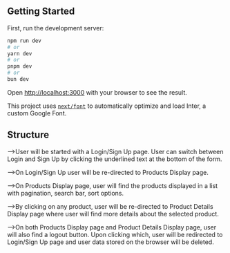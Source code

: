 ## Getting Started

First, run the development server:

```bash
npm run dev
# or
yarn dev
# or
pnpm dev
# or
bun dev
```

Open [http://localhost:3000](http://localhost:3000) with your browser to see the result.

This project uses [`next/font`](https://nextjs.org/docs/basic-features/font-optimization) to automatically optimize and load Inter, a custom Google Font.

## Structure

-->User will be started with a Login/Sign Up page. User can switch between Login and Sign Up by clicking the underlined text at the bottom of the form.

-->On Login/Sign Up user will be re-directed to Products Display page.

-->On Products Display page, user will find the products displayed in a list with pagination, search bar, sort options.

-->By clicking on any product, user will be re-directed to Product Details Display page where user will find more details about the selected product.

-->On both Products Display page and Product Details Display page, user will also find a logout button. Upon clicking which, user will be redirected to Login/Sign Up page and user data stored on the browser will be deleted.